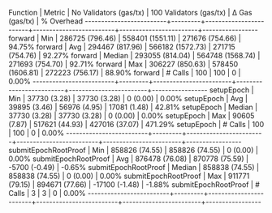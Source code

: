 Function                 | Metric  | No Validators (gas/tx) | 100 Validators (gas/tx) |         Δ Gas (gas/tx) |   % Overhead
-------------------------+---------+------------------------+-------------------------+------------------------+-----------------
forward                  | Min     |     286725 (796.46)    |      558401 (1551.11)   |     271676 (754.66)    |      94.75%
forward                  | Avg     |     294467 (817.96)    |      566182 (1572.73)   |     271715 (754.76)    |      92.27%
forward                  | Median  |     293055 (814.04)    |      564748 (1568.74)   |     271693 (754.70)    |      92.71%
forward                  | Max     |     306227 (850.63)    |      578450 (1606.81)   |     272223 (756.17)    |      88.90%
forward                  | # Calls |                    100 |                     100 |                      0 |       0.00%
-------------------------+---------+------------------------+-------------------------+------------------------+-----------------
setupEpoch               | Min     |      37730 (3.28)      |       37730 (3.28)      |          0 (0.00)      |       0.00%
setupEpoch               | Avg     |      39895 (3.46)      |       56976 (4.95)      |      17081 (1.48)      |      42.81%
setupEpoch               | Median  |      37730 (3.28)      |       37730 (3.28)      |          0 (0.00)      |       0.00%
setupEpoch               | Max     |      90605 (7.87)      |      517621 (44.93)     |     427016 (37.07)     |     471.29%
setupEpoch               | # Calls |                    100 |                     100 |                      0 |       0.00%
-------------------------+---------+------------------------+-------------------------+------------------------+-----------------
submitEpochRootProof     | Min     |     858826 (74.55)     |      858826 (74.55)     |          0 (0.00)      |       0.00%
submitEpochRootProof     | Avg     |     876478 (76.08)     |      870778 (75.59)     |      -5700 (-0.49)     |      -0.65%
submitEpochRootProof     | Median  |     858838 (74.55)     |      858838 (74.55)     |          0 (0.00)      |       0.00%
submitEpochRootProof     | Max     |     911771 (79.15)     |      894671 (77.66)     |     -17100 (-1.48)     |      -1.88%
submitEpochRootProof     | # Calls |                      3 |                       3 |                      0 |       0.00%
-------------------------+---------+------------------------+-------------------------+------------------------+-----------------

